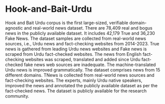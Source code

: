 # Hook-and-Bait-Urdu
Hook and Bait Urdu corpus is the first large-sized, verifiable domain-agnostic and real-world news dataset. There are 78,409 real and bogus news in the publicly available dataset. It includes 42,179 True and 36,230 Fake News. The dataset samples are collected from real-world news sources, i.e., Urdu news and fact-checking websites from 2014-2023. True news is gathered from leading Urdu news websites and Fake news is scraped from Urdu fact-checked websites. The news from English fact-checking websites was scraped, translated and added since Urdu fact-checked fake news web sources are inadequate. The machine-translated Urdu news is improved grammatically. The dataset comprises news from 15 different domains. TNews is collected from real-world news sources and fact-checking websites. The experts, mainly Urdu native speakers, improved the news and annotated the publicly available dataset as per the fact-checked news. The dataset is publicly available for the research community.
